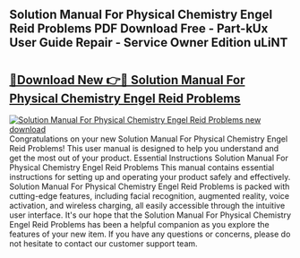 ## Solution Manual For Physical Chemistry Engel Reid Problems PDF Download Free - Part-kUx User Guide Repair - Service Owner Edition uLiNT

# <h2><a href="http://bc96205.oget.top/?id=Solution+Manual+For+Physical+Chemistry+Engel+Reid+Problems">🔗Download New 👉🔴 Solution Manual For Physical Chemistry Engel Reid Problems</a></h2>

[![Solution Manual For Physical Chemistry Engel Reid Problems new download](https://i.imgur.com/5g1atiW.png)](http://bc96205.oget.top/?id=Solution+Manual+For+Physical+Chemistry+Engel+Reid+Problems)
Congratulations on your new Solution Manual For Physical Chemistry Engel Reid Problems! This user manual is designed to help you understand and get the most out of your product. Essential Instructions Solution Manual For Physical Chemistry Engel Reid Problems This manual contains essential instructions for setting up and operating your product safely and effectively. Solution Manual For Physical Chemistry Engel Reid Problems is packed with cutting-edge features, including facial recognition, augmented reality, voice activation, and wireless charging, all easily accessible through the intuitive user interface. It's our hope that the Solution Manual For Physical Chemistry Engel Reid Problems has been a helpful companion as you explore the features of your new item. If you have any questions or concerns, please do not hesitate to contact our customer support team.
